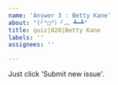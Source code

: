 ```yaml
---
name: 'Answer 3 : Betty Kane'
about: "(╯°□°）╯︵ ┻━┻"
title: quiz|820|Betty Kane
labels: ''
assignees: ''

---
```


Just click 'Submit new issue'.
